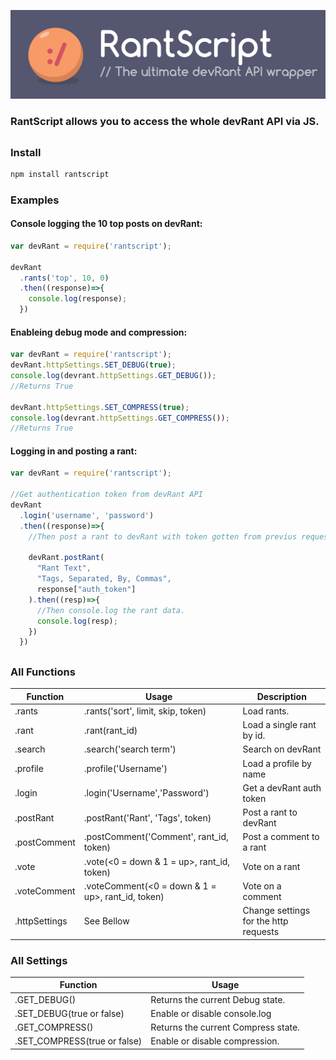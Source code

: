 ![banner image](https://github.com/RekkyRek/RantScript/raw/master/images/RantScript.png)

### RantScript allows you to access the whole devRant API via JS.

##

### Install
```javascript
npm install rantscript
```
### Examples

#### Console logging the 10 top posts on devRant:

```javascript
var devRant = require('rantscript');

devRant
  .rants('top', 10, 0)
  .then((response)=>{
    console.log(response);
  })
```

#### Enableing debug mode and compression:

```javascript
var devRant = require('rantscript');
devRant.httpSettings.SET_DEBUG(true);
console.log(devrant.httpSettings.GET_DEBUG());
//Returns True

devRant.httpSettings.SET_COMPRESS(true);
console.log(devrant.httpSettings.GET_COMPRESS());
//Returns True
```
#### Logging in and posting a rant:

```javascript
var devRant = require('rantscript');

//Get authentication token from devRant API
devRant
  .login('username', 'password')
  .then((response)=>{
  	//Then post a rant to devRant with token gotten from previus request.

  	devRant.postRant(
      "Rant Text",
      "Tags, Separated, By, Commas",
      response["auth_token"]
    ).then((resp)=>{
      //Then console.log the rant data.
      console.log(resp);
    })
  })
```

##

### All Functions
| Function     | Usage                                             | Description               |
| ------------ | ------------------------------------------------- | ------------------------- |
| .rants       | .rants('sort', limit, skip, token)                | Load rants.               |
| .rant        | .rant(rant_id)                                    | Load a single rant by id. |
| .search      | .search('search term')                            | Search on devRant         |
| .profile     | .profile('Username')                              | Load a profile by name    |
| .login       | .login('Username','Password')                     | Get a devRant auth token  |
| .postRant    | .postRant('Rant', 'Tags', token)                  | Post a rant to devRant    |
| .postComment | .postComment('Comment', rant_id, token)           | Post a comment to a rant  |
| .vote        | .vote(<0 = down & 1 = up>, rant_id, token)        | Vote on a rant            |
| .voteComment | .voteComment(<0 = down & 1 = up>, rant_id, token) | Vote on a comment         |
| .httpSettings| See Bellow | Change settings for the http requests|

### All Settings
| Function     | Usage                                                 |
| ------------ | ----------------------------------------------------- |
| .GET_DEBUG()                  | Returns the current Debug state.     |   
| .SET_DEBUG(true or false)     | Enable or disable console.log        |
| .GET_COMPRESS()               | Returns the current Compress state.  |
| .SET_COMPRESS(true or false)  | Enable or disable compression.       |
